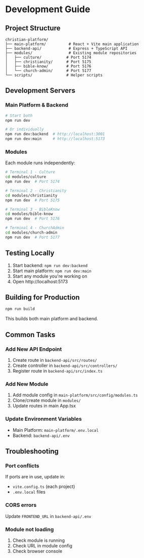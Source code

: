 # Development Guide

## Project Structure

```
christian-platform/
├── main-platform/          # React + Vite main application
├── backend-api/            # Express + TypeScript API
├── modules/                # Existing module repositories
│   ├── culture/           # Port 5174
│   ├── christianity/      # Port 5175
│   ├── bible-know/        # Port 5176
│   └── church-admin/      # Port 5177
└── scripts/               # Helper scripts
```

## Development Servers

### Main Platform & Backend
```bash
# Start both
npm run dev

# Or individually
npm run dev:backend  # http://localhost:3001
npm run dev:main     # http://localhost:5173
```

### Modules
Each module runs independently:

```bash
# Terminal 1 - Culture
cd modules/culture
npm run dev  # Port 5174

# Terminal 2 - Christianity
cd modules/christianity
npm run dev  # Port 5175

# Terminal 3 - BibleKnow
cd modules/bible-know
npm run dev  # Port 5176

# Terminal 4 - ChurchAdmin
cd modules/church-admin
npm run dev  # Port 5177
```

## Testing Locally

1. Start backend: `npm run dev:backend`
2. Start main platform: `npm run dev:main`
3. Start any module you're working on
4. Open http://localhost:5173

## Building for Production

```bash
npm run build
```

This builds both main platform and backend.

## Common Tasks

### Add New API Endpoint
1. Create route in `backend-api/src/routes/`
2. Create controller in `backend-api/src/controllers/`
3. Register route in `backend-api/src/index.ts`

### Add New Module
1. Add module config in `main-platform/src/config/modules.ts`
2. Clone/create module in `modules/`
3. Update routes in main App.tsx

### Update Environment Variables
- Main Platform: `main-platform/.env.local`
- Backend: `backend-api/.env`

## Troubleshooting

### Port conflicts
If ports are in use, update in:
- `vite.config.ts` (each project)
- `.env.local` files

### CORS errors
Update `FRONTEND_URL` in `backend-api/.env`

### Module not loading
1. Check module is running
2. Check URL in module config
3. Check browser console
